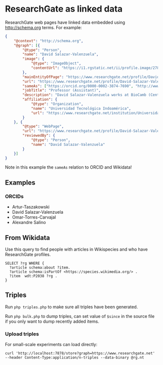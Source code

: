 # ResearchGate as linked data

ResearchGate web pages have linked data embedded using http://schema.org terms. For example:

```json
{
	"@context": "http://schema.org",
	"@graph": [{
		"@type": "Person",
		"name": "David Salazar-Valenzuela",
		"image": {
			"@type": "ImageObject",
			"contentUrl": "https://i1.rgstatic.net/ii/profile.image/278687002972188-1443455567690_Q128/David-Salazar-Valenzuela.jpg"
		},
		"mainEntityOfPage": "https://www.researchgate.net/profile/David-Salazar-Valenzuela",
		"url": "https://www.researchgate.net/profile/David-Salazar-Valenzuela",
		"sameAs": ["https://orcid.org/0000-0002-3874-7690", "http://www.wikidata.org/entity/Q44447731", "https://www.researchgate.net/profile/David-Salazar-Valenzuela"],
		"jobTitle": "Professor (Assistant)",
		"description": "David Salazar-Valenzuela works at BioCamb (Centro de Investigación de la Biodiversidad y Cambio Climático), Universidad Tecnológica Indoamérica.",
		"affiliation": {
			"@type": "Organization",
			"name": "Universidad Tecnológica Indoamérica",
			"url": "https://www.researchgate.net/institution/Universidad-Tecnologica-Indoamerica"
		}
	}, {
		"@type": "WebPage",
		"url": "https://www.researchgate.net/profile/David-Salazar-Valenzuela",
		"reviewedBy": {
			"@type": "Person",
			"name": "David Salazar-Valenzuela"
		}
	}]
}
```

Note in this example the `sameAs` relation to ORCID and Wikidata!

## Examples

### ORCIDs

- Artur-Taszakowski
- David Salazar-Valenzuela
- Omar-Torres-Carvajal
- Alexandre Salino



## From Wikidata

Use this query to find people with articles in Wikispecies and who have ResearchGate profiles.

```
SELECT ?rg WHERE {
  ?article schema:about ?item.
  ?article schema:isPartOf <https://species.wikimedia.org/> .
  ?item  wdt:P2038 ?rg .
}
```

## Triples

Run `php triples.php` to make sure all triples have been generated.

Run `php bulk.php` to dump triples, can set value of `$since` in the source file if you only want to dump recently added items.

### Upload triples

For small-scale experiments can load directly:

```
curl 'http://localhost:7878/store?graph=https://www.researchgate.net' --header Content-Type:application/n-triples --data-binary @rg.nt
```





